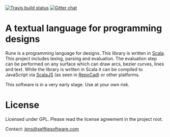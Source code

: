 [![Travis build status](https://travis-ci.org/repocad/reposcript.svg)](http://travis-ci.org/repocad/reposcript)
[![Gitter chat](https://badges.gitter.im/repocad/RepoCad.png)](https://gitter.im/repocad/RepoCad)

A textual language for programming designs
===
Rune is a programming language for designs. This library is written in [Scala](http://scala-lang.org).
This project includes lexing, parsing and evaluation. The evaluation step can be performed on any
surface which can draw arcs, bezier curves, lines and text. 
While the library is written in Scala it can be compiled to JavaScript via [ScalaJS](http://scala-js.org)
(as seen in [RepoCad](http://repocad.com)) or other platforms.

This software is in a very early stage. Use at your own risk.

License
==

Licensed under GPL. Please read the license agreement in the project root.

Contact: jens@selftiesoftware.com
